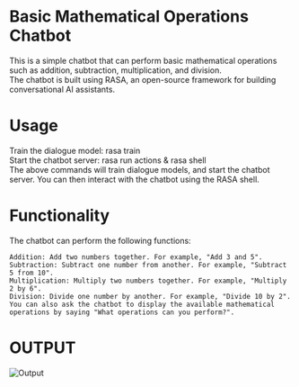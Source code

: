 

# Basic Mathematical Operations Chatbot
This is a simple chatbot that can perform basic mathematical operations such as addition, subtraction, multiplication, and division.<br> 
The chatbot is built using RASA, an open-source framework for building conversational AI assistants.


# Usage
Train the dialogue model: rasa train<br>
Start the chatbot server: rasa run actions & rasa shell<br>
The above commands will train dialogue models, and start the chatbot server. You can then interact with the chatbot using the RASA shell.

# Functionality
The chatbot can perform the following functions:

```
Addition: Add two numbers together. For example, "Add 3 and 5".
Subtraction: Subtract one number from another. For example, "Subtract 5 from 10".
Multiplication: Multiply two numbers together. For example, "Multiply 2 by 6".
Division: Divide one number by another. For example, "Divide 10 by 2".
You can also ask the chatbot to display the available mathematical operations by saying "What operations can you perform?".
```
# OUTPUT
![Output](https://user-images.githubusercontent.com/73024645/221766084-0d82abf8-c534-423e-becd-b5ca3b86cc59.jpg)
